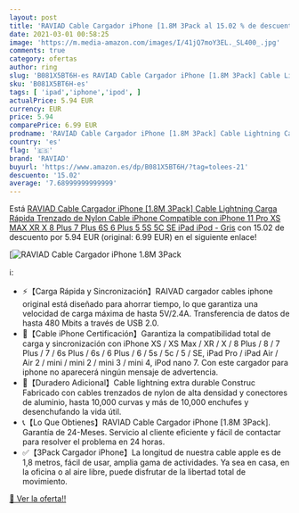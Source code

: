 ```yaml
---
layout: post
title: 'RAVIAD Cable Cargador iPhone [1.8M 3Pack al 15.02 % de descuento'
date: 2021-03-01 00:58:25
image: 'https://m.media-amazon.com/images/I/41jQ7moY3EL._SL400_.jpg'
comments: true
category: ofertas
author: ring
slug: 'B081X5BT6H-es RAVIAD Cable Cargador iPhone [1.8M 3Pack] Cable Lightning...'
sku: 'B081X5BT6H-es'
tags: [ 'ipad','iphone','ipod', ]
actualPrice: 5.94 EUR
currency: EUR
price: 5.94
comparePrice: 6.99 EUR
prodname: 'RAVIAD Cable Cargador iPhone [1.8M 3Pack] Cable Lightning Carga Rápida Trenzado de Nylon Cable iPhone Compatible con iPhone 11 Pro XS MAX XR X 8 Plus 7 Plus 6S 6 Plus 5 5S 5C SE iPad iPod - Gris'
country: 'es'
flag: '🇪🇸'
brand: 'RAVIAD'
buyurl: 'https://www.amazon.es/dp/B081X5BT6H/?tag=tolees-21'
descuento: '15.02'
average: '7.68999999999999'
---
```


Está [RAVIAD Cable Cargador iPhone [1.8M 3Pack] Cable Lightning Carga Rápida Trenzado de Nylon Cable iPhone Compatible con iPhone 11 Pro XS MAX XR X 8 Plus 7 Plus 6S 6 Plus 5 5S 5C SE iPad iPod - Gris](https://www.amazon.es/dp/B081X5BT6H/?tag=tolees-21) con 15.02 de descuento por 5.94 EUR (original: 6.99 EUR) en el siguiente enlace!

[![RAVIAD Cable Cargador iPhone [1.8M 3Pack](https://m.media-amazon.com/images/I/41jQ7moY3EL._SL400_.jpg)](https://www.amazon.es/dp/B081X5BT6H/?tag=tolees-21)

ℹ️:

- ⚡【Carga Rápida y Sincronización】RAIVAD cargador cables iphone original está diseñado para ahorrar tiempo, lo que garantiza una velocidad de carga máxima de hasta 5V/2.4A. Transferencia de datos de hasta 480 Mbits a través de USB 2.0.
- 📱【Cable iPhone Certificación】Garantiza la compatibilidad total de carga y sincronización con iPhone XS / XS Max / XR / X / 8 Plus / 8 / 7 Plus / 7 / 6s Plus / 6s / 6 Plus / 6 / 5s / 5c / 5 / SE, iPad Pro / iPad Air / Air 2 / mini / mini 2 / mini 3 / mini 4, iPod nano 7. Con este cargador para iphone no aparecerá ningún mensaje de advertencia.
- 💪【Duradero Adicional】Cable lightning extra durable Construc Fabricado con cables trenzados de nylon de alta densidad y conectores de aluminio, hasta 10,000 curvas y más de 10,000 enchufes y desenchufando la vida útil.
- 📞【Lo Que Obtienes】RAVIAD Cable Cargador iPhone [1.8M 3Pack]. Garantía de 24-Meses. Servicio al cliente eficiente y fácil de contactar para resolver el problema en 24 horas.
- ✅【3Pack Cargador iPhone】La longitud de nuestra cable apple es de 1,8 metros, fácil de usar, amplia gama de actividades. Ya sea en casa, en la oficina o al aire libre, puede disfrutar de la libertad total de movimiento.

[🛒 Ver la oferta!!](https://www.amazon.es/dp/B081X5BT6H/?tag=tolees-21)
